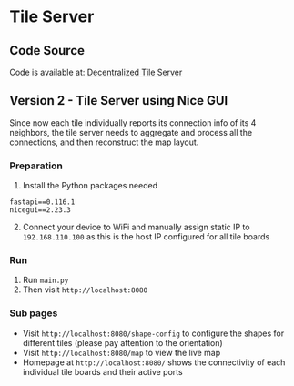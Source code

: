 # Tile Server

## Code Source
Code is available at: [Decentralized Tile Server](https://github.com/ISD-IoT-eduation/decentralized_tile_server)

## Version 2 - Tile Server using Nice GUI

Since now each tile individually reports its connection info of its 4 neighbors, the tile server needs to aggregate and process all the connections, and then reconstruct the map layout.


### Preparation
1. Install the Python packages needed
```
fastapi==0.116.1
nicegui==2.23.3
```
2. Connect your device to WiFi and manually assign static IP to `192.168.110.100` as this is the host IP configured for all tile boards

### Run

1. Run `main.py`
2. Then visit `http://localhost:8080`

### Sub pages 

- Visit `http://localhost:8080/shape-config` to configure the shapes for different tiles (please pay attention to the orientation)
- Visit `http://localhost:8080/map` to view the live map
- Homepage at `http://localhost:8080/` shows the connectivity of each individual tile boards and their active ports



